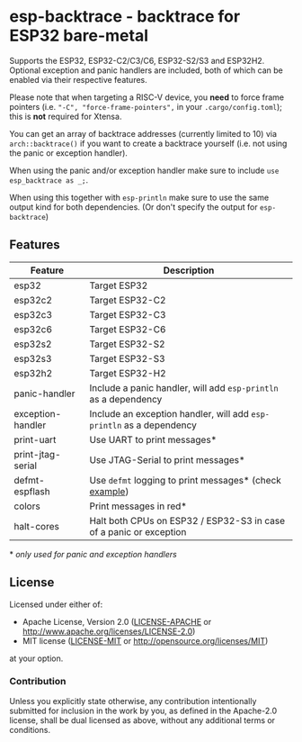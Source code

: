 # esp-backtrace - backtrace for ESP32 bare-metal

Supports the ESP32, ESP32-C2/C3/C6, ESP32-S2/S3 and ESP32H2. Optional exception and panic handlers are included, both of which can be enabled via their respective features.

Please note that when targeting a RISC-V device, you **need** to force frame pointers (i.e. `"-C", "force-frame-pointers",` in your `.cargo/config.toml`); this is **not** required for Xtensa.

You can get an array of backtrace addresses (currently limited to 10) via `arch::backtrace()` if
you want to create a backtrace yourself (i.e. not using the panic or exception handler).

When using the panic and/or exception handler make sure to include `use esp_backtrace as _;`.

When using this together with `esp-println` make sure to use the same output kind for both dependencies.
(Or don't specify the output for `esp-backtrace`)

## Features

| Feature           | Description                                                          |
| ----------------- | -------------------------------------------------------------------- |
| esp32             | Target ESP32                                                         |
| esp32c2           | Target ESP32-C2                                                      |
| esp32c3           | Target ESP32-C3                                                      |
| esp32c6           | Target ESP32-C6                                                      |
| esp32s2           | Target ESP32-S2                                                      |
| esp32s3           | Target ESP32-S3                                                      |
| esp32h2           | Target ESP32-H2                                                      |
| panic-handler     | Include a panic handler, will add `esp-println` as a dependency      |
| exception-handler | Include an exception handler, will add `esp-println` as a dependency |
| print-uart        | Use UART to print messages\*                                         |
| print-jtag-serial | Use JTAG-Serial to print messages\*                                  |
| defmt-espflash    | Use `defmt` logging to print messages\* (check [example](https://github.com/playfulFence/backtrace-defmt-example))                    |
| colors            | Print messages in red\*                                              |
| halt-cores        | Halt both CPUs on ESP32 / ESP32-S3 in case of a panic or exception   |

\* _only used for panic and exception handlers_

## License

Licensed under either of:

- Apache License, Version 2.0 ([LICENSE-APACHE](LICENSE-APACHE) or http://www.apache.org/licenses/LICENSE-2.0)
- MIT license ([LICENSE-MIT](LICENSE-MIT) or http://opensource.org/licenses/MIT)

at your option.

### Contribution

Unless you explicitly state otherwise, any contribution intentionally submitted for inclusion in
the work by you, as defined in the Apache-2.0 license, shall be dual licensed as above, without
any additional terms or conditions.

